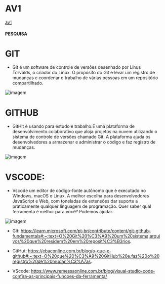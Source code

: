 # AV1

[av1](https://github.com/laris23/AV1)

#### PESQUISA

# GIT
* Git é um software de controle de versões desenhado por Linus Torvalds, o criador do Linux.
O propósito do Git é levar um registro de mudanças e coordenar o trabalho de várias pessoas em um repositório compartilhado.

![imagem](https://programadorviking.com.br/wp-content/uploads/2019/11/o-que-%C3%A9-git.jpg)

# GITHUB
* GitHit é usando para estudo e trabalho.É uma plataforma de desenvolvimento colaborativo que aloja projetos na nuvem utilizando
o sistema de controle de versões chamado Git. A plataforma ajuda os desenvolvedores a armazenar e administrar o código e faz 
registro de mudanças.

![imagem](https://encrypted-tbn0.gstatic.com/images?q=tbn:ANd9GcQSvpwuwjo5dd-60rQrMUtMwEvyrbe9LvN5zsV3p68LQtpYhRJ7J0fB6QKUpPBiNpuqh3s&usqp=CAU)

# VSCODE:
* Vscode um editor de código-fonte autônomo que é executado no Windows, macOS e Linux. A melhor escolha para desenvolvedores JavaScript 
e Web, com toneladas de extensões dar suporte a praticamente qualquer linguagem de programação. Quer saber qual ferramenta é melhor 
para você? Podemos ajudar.

![imagem](https://encrypted-tbn0.gstatic.com/images?q=tbn:ANd9GcT7y7W4qXCeTJm7o9XmkG3F6trn-qtBQG8YSOh4jHePTg&s)

* Git: https://learn.microsoft.com/pt-br/contribute/content/git-github-fundamentals#:~:text=O%20Git%20%C3%A9%20um%20sistema,arquivos%20que%20residem%20em%20reposit%C3%B3rios.
  
* GitHut: https://ebaconline.com.br/blog/o-que-e-github#:~:text=O%20que%20%C3%A9%20GitHub%20e,faz%20o%20registro%20de%20mudan%C3%A7as.
  
* VScode: https://www.remessaonline.com.br/blog/visual-studio-code-confira-as-principais-funcoes-da-ferramenta/
